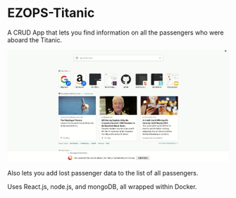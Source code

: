# EZOPS-Titanic
A CRUD App that lets you find information on all the passengers who were aboard the Titanic.

![Gif of Titanic App](https://github.com/ncen5293/EZOPS-Titanic/blob/master/runthroughtitanicapp.gif)

Also lets you add lost passenger data to the list of all passengers. 

Uses React.js, node.js, and mongoDB, all wrapped within Docker.
